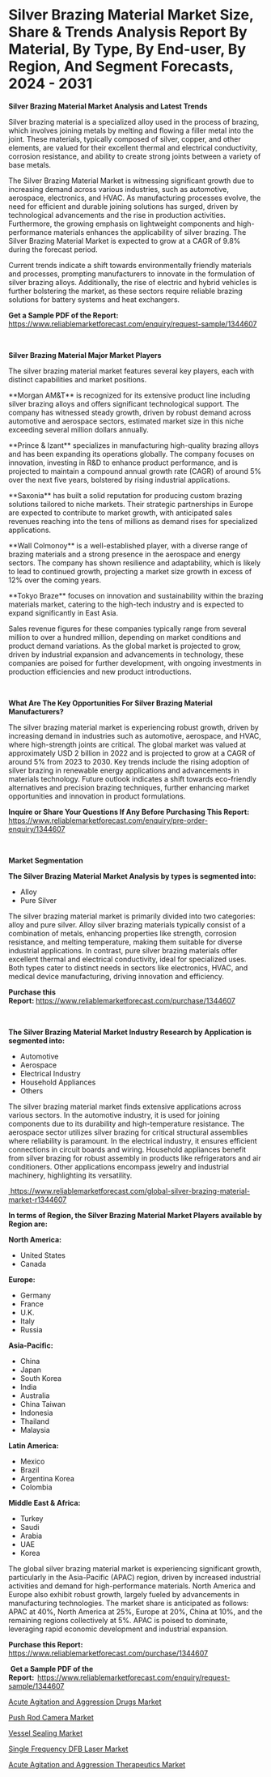 <p><h1>Silver Brazing Material Market Size, Share & Trends Analysis Report By Material, By Type, By End-user, By Region, And Segment Forecasts, 2024 - 2031</h1></p><p><strong>Silver Brazing Material Market Analysis and Latest Trends</strong></p>
<p><p>Silver brazing material is a specialized alloy used in the process of brazing, which involves joining metals by melting and flowing a filler metal into the joint. These materials, typically composed of silver, copper, and other elements, are valued for their excellent thermal and electrical conductivity, corrosion resistance, and ability to create strong joints between a variety of base metals. </p><p>The Silver Brazing Material Market is witnessing significant growth due to increasing demand across various industries, such as automotive, aerospace, electronics, and HVAC. As manufacturing processes evolve, the need for efficient and durable joining solutions has surged, driven by technological advancements and the rise in production activities. Furthermore, the growing emphasis on lightweight components and high-performance materials enhances the applicability of silver brazing. The Silver Brazing Material Market is expected to grow at a CAGR of 9.8% during the forecast period. </p><p>Current trends indicate a shift towards environmentally friendly materials and processes, prompting manufacturers to innovate in the formulation of silver brazing alloys. Additionally, the rise of electric and hybrid vehicles is further bolstering the market, as these sectors require reliable brazing solutions for battery systems and heat exchangers.</p></p>
<p><strong>Get a Sample PDF of the Report:&nbsp;</strong> <a href="https://www.reliablemarketforecast.com/enquiry/request-sample/1344607?utm_campaign=1260&utm_medium=2&utm_source=Github&utm_content=ia&utm_term=30092024&utm_id=silver-brazing-material">https://www.reliablemarketforecast.com/enquiry/request-sample/1344607</a></p>
<p>&nbsp;</p>
<p><strong>Silver Brazing Material Major Market Players</strong></p>
<p><p>The silver brazing material market features several key players, each with distinct capabilities and market positions. </p><p>**Morgan AM&T** is recognized for its extensive product line including silver brazing alloys and offers significant technological support. The company has witnessed steady growth, driven by robust demand across automotive and aerospace sectors, estimated market size in this niche exceeding several million dollars annually.</p><p>**Prince & Izant** specializes in manufacturing high-quality brazing alloys and has been expanding its operations globally. The company focuses on innovation, investing in R&D to enhance product performance, and is projected to maintain a compound annual growth rate (CAGR) of around 5% over the next five years, bolstered by rising industrial applications.</p><p>**Saxonia** has built a solid reputation for producing custom brazing solutions tailored to niche markets. Their strategic partnerships in Europe are expected to contribute to market growth, with anticipated sales revenues reaching into the tens of millions as demand rises for specialized applications.</p><p>**Wall Colmonoy** is a well-established player, with a diverse range of brazing materials and a strong presence in the aerospace and energy sectors. The company has shown resilience and adaptability, which is likely to lead to continued growth, projecting a market size growth in excess of 12% over the coming years.</p><p>**Tokyo Braze** focuses on innovation and sustainability within the brazing materials market, catering to the high-tech industry and is expected to expand significantly in East Asia. </p><p>Sales revenue figures for these companies typically range from several million to over a hundred million, depending on market conditions and product demand variations. As the global market is projected to grow, driven by industrial expansion and advancements in technology, these companies are poised for further development, with ongoing investments in production efficiencies and new product introductions.</p></p>
<p>&nbsp;</p>
<p><strong>What Are The Key Opportunities For Silver Brazing Material Manufacturers?</strong></p>
<p><p>The silver brazing material market is experiencing robust growth, driven by increasing demand in industries such as automotive, aerospace, and HVAC, where high-strength joints are critical. The global market was valued at approximately USD 2 billion in 2022 and is projected to grow at a CAGR of around 5% from 2023 to 2030. Key trends include the rising adoption of silver brazing in renewable energy applications and advancements in materials technology. Future outlook indicates a shift towards eco-friendly alternatives and precision brazing techniques, further enhancing market opportunities and innovation in product formulations.</p></p>
<p><strong>Inquire or Share Your Questions If Any Before Purchasing This Report:</strong> <a href="https://www.reliablemarketforecast.com/enquiry/pre-order-enquiry/1344607?utm_campaign=1260&utm_medium=2&utm_source=Github&utm_content=ia&utm_term=30092024&utm_id=silver-brazing-material">https://www.reliablemarketforecast.com/enquiry/pre-order-enquiry/1344607</a></p>
<p>&nbsp;</p>
<p><strong>Market Segmentation</strong></p>
<p><strong>The Silver Brazing Material Market Analysis by types is segmented into:</strong></p>
<p><ul><li>Alloy</li><li>Pure Silver</li></ul></p>
<p><p>The silver brazing material market is primarily divided into two categories: alloy and pure silver. Alloy silver brazing materials typically consist of a combination of metals, enhancing properties like strength, corrosion resistance, and melting temperature, making them suitable for diverse industrial applications. In contrast, pure silver brazing materials offer excellent thermal and electrical conductivity, ideal for specialized uses. Both types cater to distinct needs in sectors like electronics, HVAC, and medical device manufacturing, driving innovation and efficiency.</p></p>
<p><strong>Purchase this Report:&nbsp;</strong><a href="https://www.reliablemarketforecast.com/purchase/1344607?utm_campaign=1260&utm_medium=2&utm_source=Github&utm_content=ia&utm_term=30092024&utm_id=silver-brazing-material">https://www.reliablemarketforecast.com/purchase/1344607</a></p>
<p>&nbsp;</p>
<p><strong>The Silver Brazing Material Market Industry Research by Application is segmented into:</strong></p>
<p><ul><li>Automotive</li><li>Aerospace</li><li>Electrical Industry</li><li>Household Appliances</li><li>Others</li></ul></p>
<p><p>The silver brazing material market finds extensive applications across various sectors. In the automotive industry, it is used for joining components due to its durability and high-temperature resistance. The aerospace sector utilizes silver brazing for critical structural assemblies where reliability is paramount. In the electrical industry, it ensures efficient connections in circuit boards and wiring. Household appliances benefit from silver brazing for robust assembly in products like refrigerators and air conditioners. Other applications encompass jewelry and industrial machinery, highlighting its versatility.</p></p>
<p><a href="https://www.reliablemarketforecast.com/global-silver-brazing-material-market-r1344607?utm_campaign=1260&utm_medium=2&utm_source=Github&utm_content=ia&utm_term=30092024&utm_id=silver-brazing-material">&nbsp;https://www.reliablemarketforecast.com/global-silver-brazing-material-market-r1344607</a></p>
<p><strong>In terms of Region, the Silver Brazing Material Market Players available by Region are:</strong></p>
<p>
    <p> <strong> North America: </strong>
        <ul>
            <li>United States</li>
            <li>Canada</li>
        </ul>
        </p> 
    <p> <strong> Europe: </strong>
        <ul>
            <li>Germany</li>
            <li>France</li>
            <li>U.K.</li>
            <li>Italy</li>
            <li>Russia</li>
        </ul>
        </p> 
    <p> <strong> Asia-Pacific: </strong>
        <ul>
            <li>China</li>
            <li>Japan</li>
            <li>South Korea</li>
            <li>India</li>
            <li>Australia</li>
            <li>China Taiwan</li>
            <li>Indonesia</li>
            <li>Thailand</li>
            <li>Malaysia</li>
        </ul>
        </p> 
    <p> <strong> Latin America: </strong>
        <ul>
            <li>Mexico</li>
            <li>Brazil</li>
            <li>Argentina Korea</li>
            <li>Colombia</li>
        </ul>
        </p> 
    <p> <strong> Middle East & Africa: </strong>
        <ul>
            <li>Turkey</li>
            <li>Saudi</li>
            <li>Arabia</li>
            <li>UAE</li>
            <li>Korea</li>
        </ul>
    </p>
    </p>
<p><p>The global silver brazing material market is experiencing significant growth, particularly in the Asia-Pacific (APAC) region, driven by increased industrial activities and demand for high-performance materials. North America and Europe also exhibit robust growth, largely fueled by advancements in manufacturing technologies. The market share is anticipated as follows: APAC at 40%, North America at 25%, Europe at 20%, China at 10%, and the remaining regions collectively at 5%. APAC is poised to dominate, leveraging rapid economic development and industrial expansion.</p></p>
<p><strong>Purchase this Report: </strong><a href="https://www.reliablemarketforecast.com/purchase/1344607?utm_campaign=1260&utm_medium=2&utm_source=Github&utm_content=ia&utm_term=30092024&utm_id=silver-brazing-material">https://www.reliablemarketforecast.com/purchase/1344607</a></p>
<p>&nbsp;<strong>Get a Sample PDF of the Report:&nbsp;&nbsp;</strong><a href="https://www.reliablemarketforecast.com/enquiry/request-sample/1344607?utm_campaign=1260&utm_medium=2&utm_source=Github&utm_content=ia&utm_term=30092024&utm_id=silver-brazing-material">https://www.reliablemarketforecast.com/enquiry/request-sample/1344607</a></p>
<p><strong></strong></p>
<p><p><a href="https://github.com/florindahutky/Market-Research-Report-List-1/blob/main/acute-agitation-and-aggression-drugs-market.md?utm_campaign=1260&utm_medium=2&utm_source=Github&utm_content=ia&utm_term=30092024&utm_id=silver-brazing-material">Acute Agitation and Aggression Drugs Market</a></p><p><a href="https://www.linkedin.com/pulse/how-push-rod-camera-market-changing-from-2024-2031-impulse-insight-egsfe?utm_campaign=1260&utm_medium=2&utm_source=Github&utm_content=ia&utm_term=30092024&utm_id=silver-brazing-material">Push Rod Camera Market</a></p><p><a href="https://www.linkedin.com/pulse/vessel-sealing-market-global-insights-regional-analysis-2024-a9ude?utm_campaign=1260&utm_medium=2&utm_source=Github&utm_content=ia&utm_term=30092024&utm_id=silver-brazing-material">Vessel Sealing Market</a></p><p><a href="https://issuu.com/reportprime-2/docs/single-frequency-dfb-laser-market-s_ed73cf52ce5f2f?utm_campaign=1260&utm_medium=2&utm_source=Github&utm_content=ia&utm_term=30092024&utm_id=silver-brazing-material">Single Frequency DFB Laser Market</a></p><p><a href="https://github.com/Angelapatterson584/Market-Research-Report-List-1/blob/main/acute-agitation-and-aggression-therapeutics-market.md?utm_campaign=1260&utm_medium=2&utm_source=Github&utm_content=ia&utm_term=30092024&utm_id=silver-brazing-material">Acute Agitation and Aggression Therapeutics Market</a></p></p>